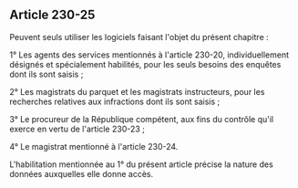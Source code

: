 Article 230-25
----
Peuvent seuls utiliser les logiciels faisant l'objet du présent chapitre :

1° Les agents des services mentionnés à l'article 230-20, individuellement
désignés et spécialement habilités, pour les seuls besoins des enquêtes dont ils
sont saisis ;

2° Les magistrats du parquet et les magistrats instructeurs, pour les recherches
relatives aux infractions dont ils sont saisis ;

3° Le procureur de la République compétent, aux fins du contrôle qu'il exerce en
vertu de l'article 230-23 ;

4° Le magistrat mentionné à l'article 230-24.

L'habilitation mentionnée au 1° du présent article précise la nature des données
auxquelles elle donne accès.
